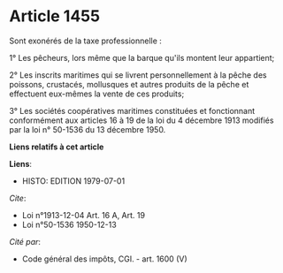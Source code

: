 # Article 1455

Sont exonérés de la taxe professionnelle :

1° Les pêcheurs, lors même que la barque qu'ils montent leur appartient;

2° Les inscrits maritimes qui se livrent personnellement à la pêche des poissons, crustacés, mollusques et autres produits de
la pêche et effectuent eux-mêmes la vente de ces produits;

3° Les sociétés coopératives maritimes constituées et fonctionnant conformément aux articles 16 à 19 de la loi du 4 décembre
1913 modifiés par la loi n° 50-1536 du 13 décembre 1950.

**Liens relatifs à cet article**

**Liens**:

  - HISTO: EDITION 1979-07-01

_Cite_:

  - Loi n°1913-12-04 Art. 16 A, Art. 19
  - Loi n°50-1536 1950-12-13

_Cité par_:

  - Code général des impôts, CGI. - art. 1600 (V)
